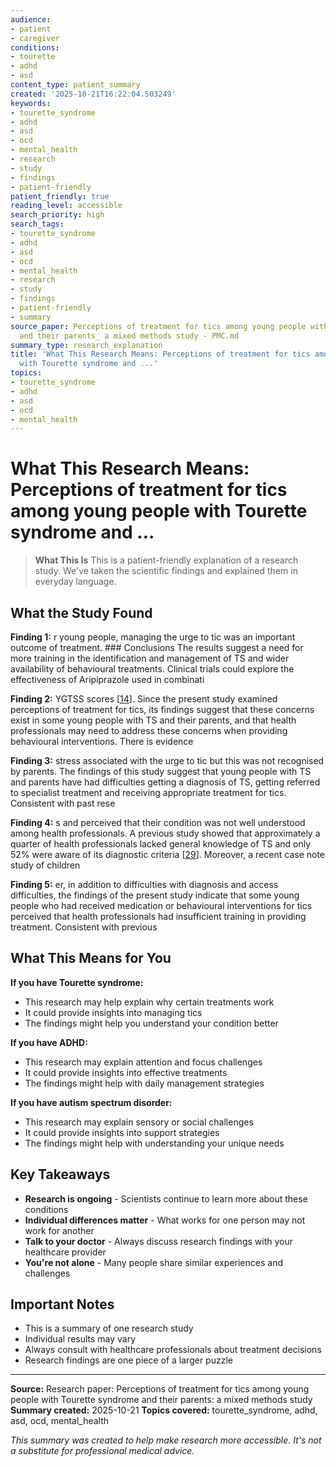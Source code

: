 ```yaml
---
audience:
- patient
- caregiver
conditions:
- tourette
- adhd
- asd
content_type: patient_summary
created: '2025-10-21T16:22:04.503249'
keywords:
- tourette_syndrome
- adhd
- asd
- ocd
- mental_health
- research
- study
- findings
- patient-friendly
patient_friendly: true
reading_level: accessible
search_priority: high
search_tags:
- tourette_syndrome
- adhd
- asd
- ocd
- mental_health
- research
- study
- findings
- patient-friendly
- summary
source_paper: Perceptions of treatment for tics among young people with Tourette syndrome
  and their parents_ a mixed methods study - PMC.md
summary_type: research_explanation
title: 'What This Research Means: Perceptions of treatment for tics among young people
  with Tourette syndrome and ...'
topics:
- tourette_syndrome
- adhd
- asd
- ocd
- mental_health
---
```


# What This Research Means: Perceptions of treatment for tics among young people with Tourette syndrome and ...

> **What This Is**
> This is a patient-friendly explanation of a research study. We've taken the scientific findings and explained them in everyday language.

## What the Study Found

**Finding 1:** r young people, managing the urge to tic was an important outcome of treatment. ### Conclusions The results suggest a need for more training in the identification and management of TS and wider availability of behavioural treatments. Clinical trials could explore the effectiveness of Aripiprazole used in combinati

**Finding 2:** YGTSS scores [[14](#CR14)]. Since the present study examined perceptions of treatment for tics, its findings suggest that these concerns exist in some young people with TS and their parents, and that health professionals may need to address these concerns when providing behavioural interventions. There is evidence

**Finding 3:** stress associated with the urge to tic but this was not recognised by parents. The findings of this study suggest that young people with TS and parents have had difficulties getting a diagnosis of TS, getting referred to specialist treatment and receiving appropriate treatment for tics. Consistent with past rese

**Finding 4:** s and perceived that their condition was not well understood among health professionals. A previous study showed that approximately a quarter of health professionals lacked general knowledge of TS and only 52% were aware of its diagnostic criteria [[29](#CR29)]. Moreover, a recent case note study of children

**Finding 5:** er, in addition to difficulties with diagnosis and access difficulties, the findings of the present study indicate that some young people who had received medication or behavioural interventions for tics perceived that health professionals had insufficient training in providing treatment. Consistent with previous

## What This Means for You

**If you have Tourette syndrome:**
- This research may help explain why certain treatments work
- It could provide insights into managing tics
- The findings might help you understand your condition better

**If you have ADHD:**
- This research may explain attention and focus challenges
- It could provide insights into effective treatments
- The findings might help with daily management strategies

**If you have autism spectrum disorder:**
- This research may explain sensory or social challenges
- It could provide insights into support strategies
- The findings might help with understanding your unique needs

## Key Takeaways

- **Research is ongoing** - Scientists continue to learn more about these conditions
- **Individual differences matter** - What works for one person may not work for another
- **Talk to your doctor** - Always discuss research findings with your healthcare provider
- **You're not alone** - Many people share similar experiences and challenges

## Important Notes

- This is a summary of one research study
- Individual results may vary
- Always consult with healthcare professionals about treatment decisions
- Research findings are one piece of a larger puzzle

---

**Source:** Research paper: Perceptions of treatment for tics among young people with Tourette syndrome and their parents: a mixed methods study
**Summary created:** 2025-10-21
**Topics covered:** tourette_syndrome, adhd, asd, ocd, mental_health

*This summary was created to help make research more accessible. It's not a substitute for professional medical advice.*
